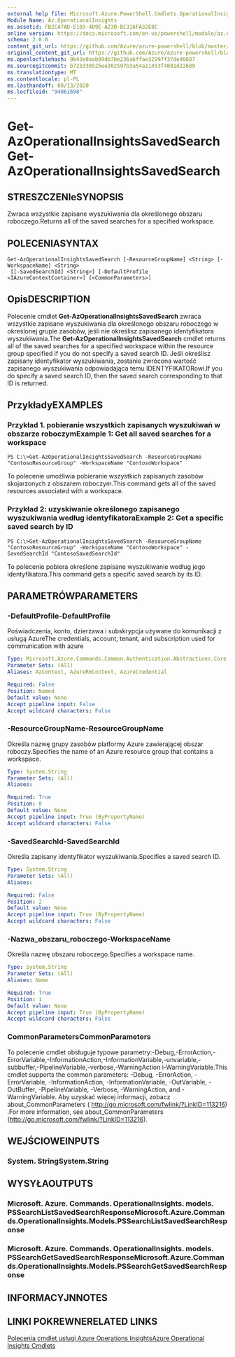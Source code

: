 ```yaml
---
external help file: Microsoft.Azure.PowerShell.Cmdlets.OperationalInsights.dll-Help.xml
Module Name: Az.OperationalInsights
ms.assetid: FB2C47AD-E103-409E-A23B-BC316FA32E8C
online version: https://docs.microsoft.com/en-us/powershell/module/az.operationalinsights/get-azoperationalinsightssavedsearch
schema: 2.0.0
content_git_url: https://github.com/Azure/azure-powershell/blob/master/src/OperationalInsights/OperationalInsights/help/Get-AzOperationalInsightsSavedSearch.md
original_content_git_url: https://github.com/Azure/azure-powershell/blob/master/src/OperationalInsights/OperationalInsights/help/Get-AzOperationalInsightsSavedSearch.md
ms.openlocfilehash: 9b43e0aab99db7be236a6ffae32997f37de40807
ms.sourcegitcommit: b72b338525ee302597b3a54a11453f4881d22689
ms.translationtype: MT
ms.contentlocale: pl-PL
ms.lasthandoff: 08/13/2020
ms.locfileid: "94061698"
---
```

# <span data-ttu-id="93b61-101">Get-AzOperationalInsightsSavedSearch</span><span class="sxs-lookup"><span data-stu-id="93b61-101">Get-AzOperationalInsightsSavedSearch</span></span>

## <span data-ttu-id="93b61-102">STRESZCZENIe</span><span class="sxs-lookup"><span data-stu-id="93b61-102">SYNOPSIS</span></span>
<span data-ttu-id="93b61-103">Zwraca wszystkie zapisane wyszukiwania dla określonego obszaru roboczego.</span><span class="sxs-lookup"><span data-stu-id="93b61-103">Returns all of the saved searches for a specified workspace.</span></span>

## <span data-ttu-id="93b61-104">POLECENIA</span><span class="sxs-lookup"><span data-stu-id="93b61-104">SYNTAX</span></span>

```
Get-AzOperationalInsightsSavedSearch [-ResourceGroupName] <String> [-WorkspaceName] <String>
 [[-SavedSearchId] <String>] [-DefaultProfile <IAzureContextContainer>] [<CommonParameters>]
```

## <span data-ttu-id="93b61-105">Opis</span><span class="sxs-lookup"><span data-stu-id="93b61-105">DESCRIPTION</span></span>
<span data-ttu-id="93b61-106">Polecenie cmdlet **Get-AzOperationalInsightsSavedSearch** zwraca wszystkie zapisane wyszukiwania dla określonego obszaru roboczego w określonej grupie zasobów, jeśli nie określisz zapisanego identyfikatora wyszukiwania.</span><span class="sxs-lookup"><span data-stu-id="93b61-106">The **Get-AzOperationalInsightsSavedSearch** cmdlet returns all of the saved searches for a specified workspace within the resource group specified if you do not specify a saved search ID.</span></span>
<span data-ttu-id="93b61-107">Jeśli określisz zapisany identyfikator wyszukiwania, zostanie zwrócona wartość zapisanego wyszukiwania odpowiadająca temu IDENTYFIKATORowi.</span><span class="sxs-lookup"><span data-stu-id="93b61-107">If you do specify a saved search ID, then the saved search corresponding to that ID is returned.</span></span>

## <span data-ttu-id="93b61-108">Przykłady</span><span class="sxs-lookup"><span data-stu-id="93b61-108">EXAMPLES</span></span>

### <span data-ttu-id="93b61-109">Przykład 1. pobieranie wszystkich zapisanych wyszukiwań w obszarze roboczym</span><span class="sxs-lookup"><span data-stu-id="93b61-109">Example 1: Get all saved searches for a workspace</span></span>
```
PS C:\>Get-AzOperationalInsightsSavedSearch -ResourceGroupName "ContosoResourceGroup" -WorkspaceName "ContosoWorkspace"
```

<span data-ttu-id="93b61-110">To polecenie umożliwia pobieranie wszystkich zapisanych zasobów skojarzonych z obszarem roboczym.</span><span class="sxs-lookup"><span data-stu-id="93b61-110">This command gets all of the saved resources associated with a workspace.</span></span>

### <span data-ttu-id="93b61-111">Przykład 2: uzyskiwanie określonego zapisanego wyszukiwania według identyfikatora</span><span class="sxs-lookup"><span data-stu-id="93b61-111">Example 2: Get a specific saved search by ID</span></span>
```
PS C:\>Get-AzOperationalInsightsSavedSearch -ResourceGroupName "ContosoResourceGroup" -WorkspaceName "ContosoWorkspace" -SavedSearchId "ContosoSavedSearchId"
```

<span data-ttu-id="93b61-112">To polecenie pobiera określone zapisane wyszukiwanie według jego identyfikatora.</span><span class="sxs-lookup"><span data-stu-id="93b61-112">This command gets a specific saved search by its ID.</span></span>

## <span data-ttu-id="93b61-113">PARAMETRÓW</span><span class="sxs-lookup"><span data-stu-id="93b61-113">PARAMETERS</span></span>

### <span data-ttu-id="93b61-114">-DefaultProfile</span><span class="sxs-lookup"><span data-stu-id="93b61-114">-DefaultProfile</span></span>
<span data-ttu-id="93b61-115">Poświadczenia, konto, dzierżawa i subskrypcja używane do komunikacji z usługą Azure</span><span class="sxs-lookup"><span data-stu-id="93b61-115">The credentials, account, tenant, and subscription used for communication with azure</span></span>

```yaml
Type: Microsoft.Azure.Commands.Common.Authentication.Abstractions.Core.IAzureContextContainer
Parameter Sets: (All)
Aliases: AzContext, AzureRmContext, AzureCredential

Required: False
Position: Named
Default value: None
Accept pipeline input: False
Accept wildcard characters: False
```

### <span data-ttu-id="93b61-116">-ResourceGroupName</span><span class="sxs-lookup"><span data-stu-id="93b61-116">-ResourceGroupName</span></span>
<span data-ttu-id="93b61-117">Określa nazwę grupy zasobów platformy Azure zawierającej obszar roboczy.</span><span class="sxs-lookup"><span data-stu-id="93b61-117">Specifies the name of an Azure resource group that contains a workspace.</span></span>

```yaml
Type: System.String
Parameter Sets: (All)
Aliases:

Required: True
Position: 0
Default value: None
Accept pipeline input: True (ByPropertyName)
Accept wildcard characters: False
```

### <span data-ttu-id="93b61-118">-SavedSearchId</span><span class="sxs-lookup"><span data-stu-id="93b61-118">-SavedSearchId</span></span>
<span data-ttu-id="93b61-119">Określa zapisany identyfikator wyszukiwania.</span><span class="sxs-lookup"><span data-stu-id="93b61-119">Specifies a saved search ID.</span></span>

```yaml
Type: System.String
Parameter Sets: (All)
Aliases:

Required: False
Position: 2
Default value: None
Accept pipeline input: True (ByPropertyName)
Accept wildcard characters: False
```

### <span data-ttu-id="93b61-120">-Nazwa_obszaru_roboczego</span><span class="sxs-lookup"><span data-stu-id="93b61-120">-WorkspaceName</span></span>
<span data-ttu-id="93b61-121">Określa nazwę obszaru roboczego.</span><span class="sxs-lookup"><span data-stu-id="93b61-121">Specifies a workspace name.</span></span>

```yaml
Type: System.String
Parameter Sets: (All)
Aliases: Name

Required: True
Position: 1
Default value: None
Accept pipeline input: True (ByPropertyName)
Accept wildcard characters: False
```

### <span data-ttu-id="93b61-122">CommonParameters</span><span class="sxs-lookup"><span data-stu-id="93b61-122">CommonParameters</span></span>
<span data-ttu-id="93b61-123">To polecenie cmdlet obsługuje typowe parametry:-Debug,-ErrorAction,-ErrorVariable,-InformationAction,-InformationVariable,-unvariable,-subbuffer,-PipelineVariable,-verbose,-WarningAction i-WarningVariable.</span><span class="sxs-lookup"><span data-stu-id="93b61-123">This cmdlet supports the common parameters: -Debug, -ErrorAction, -ErrorVariable, -InformationAction, -InformationVariable, -OutVariable, -OutBuffer, -PipelineVariable, -Verbose, -WarningAction, and -WarningVariable.</span></span> <span data-ttu-id="93b61-124">Aby uzyskać więcej informacji, zobacz about_CommonParameters ( http://go.microsoft.com/fwlink/?LinkID=113216) .</span><span class="sxs-lookup"><span data-stu-id="93b61-124">For more information, see about_CommonParameters (http://go.microsoft.com/fwlink/?LinkID=113216).</span></span>

## <span data-ttu-id="93b61-125">WEJŚCIOWE</span><span class="sxs-lookup"><span data-stu-id="93b61-125">INPUTS</span></span>

### <span data-ttu-id="93b61-126">System. String</span><span class="sxs-lookup"><span data-stu-id="93b61-126">System.String</span></span>

## <span data-ttu-id="93b61-127">WYSYŁA</span><span class="sxs-lookup"><span data-stu-id="93b61-127">OUTPUTS</span></span>

### <span data-ttu-id="93b61-128">Microsoft. Azure. Commands. OperationalInsights. models. PSSearchListSavedSearchResponse</span><span class="sxs-lookup"><span data-stu-id="93b61-128">Microsoft.Azure.Commands.OperationalInsights.Models.PSSearchListSavedSearchResponse</span></span>

### <span data-ttu-id="93b61-129">Microsoft. Azure. Commands. OperationalInsights. models. PSSearchGetSavedSearchResponse</span><span class="sxs-lookup"><span data-stu-id="93b61-129">Microsoft.Azure.Commands.OperationalInsights.Models.PSSearchGetSavedSearchResponse</span></span>

## <span data-ttu-id="93b61-130">INFORMACYJN</span><span class="sxs-lookup"><span data-stu-id="93b61-130">NOTES</span></span>

## <span data-ttu-id="93b61-131">LINKI POKREWNE</span><span class="sxs-lookup"><span data-stu-id="93b61-131">RELATED LINKS</span></span>

[<span data-ttu-id="93b61-132">Polecenia cmdlet usługi Azure Operations Insights</span><span class="sxs-lookup"><span data-stu-id="93b61-132">Azure Operational Insights Cmdlets</span></span>](/powershell/module/az.operationalinsights)


